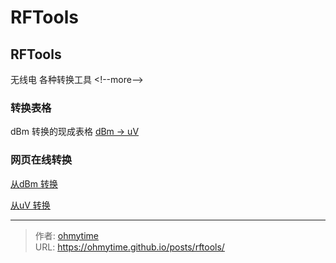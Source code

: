 # RFTools


## RFTools
无线电 各种转换工具
&lt;!--more--&gt;

### 转换表格
dBm 转换的现成表格  [dBm → uV](https://www.pasternack.com/pages/Technical-Charts/50-Ohm-Conversion-Table.pdf)

### 网页在线转换

[从dBm 转换 ](https://www.cantwellengineering.com/calculator/convert/dBm)  

[从uV 转换 ](https://www.cantwellengineering.com/calculator/convert/uV)  



---

> 作者: [ohmytime](ohmytime.github.io)  
> URL: https://ohmytime.github.io/posts/rftools/  

